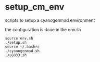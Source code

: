 setup_cm_env
============

scripts to setup a cyanogenmod environment

the configuration is done in the env.sh

```
source env.sh
./setup.sh
source ~/.bashrc
./cyanogenmod.sh
./u8833.sh
```
